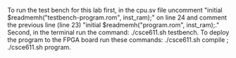 To run the test bench for this lab first, in the cpu.sv file uncomment "initial $readmemh("testbench-program.rom", inst_ram);" on line 24 and comment the previous line (line 23) "initial $readmemh("program.rom", inst_ram);."
Second, in the terminal run the command: ./csce611.sh testbench.
To deploy the program to the FPGA board run these commands: ./csce611.sh compile ; ./csce611.sh program.
